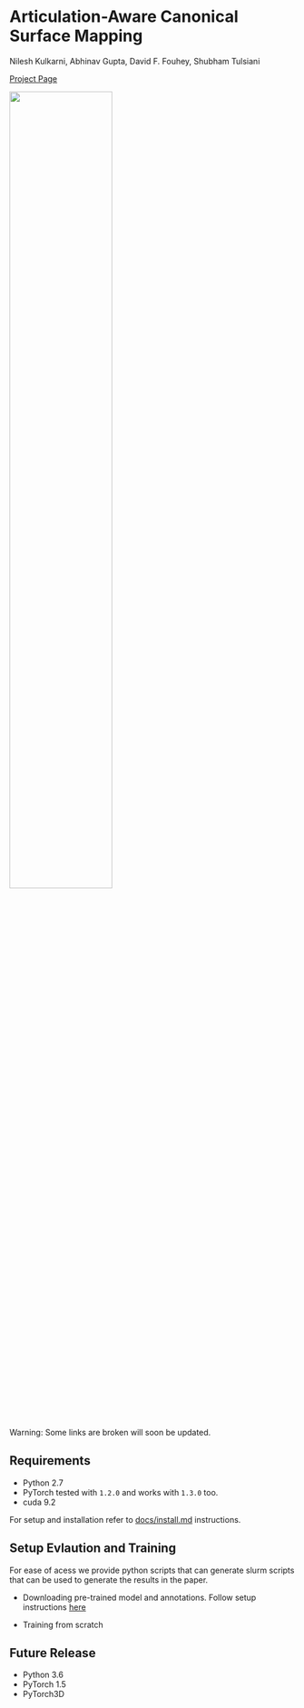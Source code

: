 # Articulation-Aware Canonical Surface Mapping
Nilesh Kulkarni, Abhinav Gupta, David F. Fouhey, Shubham Tulsiani

[Project Page](https://nileshkulkarni.github.io/acsm/)

<img src="https://nileshkulkarni.github.io/acsm/resources/images/teaser.png" width="60%">

Warning: Some links are broken will soon be updated. 
## Requirements
* Python 2.7
* PyTorch tested with `1.2.0` and works with `1.3.0` too.
* cuda 9.2

For setup and installation refer to [docs/install.md](docs/install.md) instructions.


## Setup Evlaution and Training
For ease of acess we provide python scripts that can generate slurm scripts that can be used to generate the results in the paper.

* Downloading pre-trained model and annotations. Follow setup instructions [here](docs/setup.md)

* Training from scratch






## Future Release
* Python 3.6
* PyTorch 1.5
* PyTorch3D

